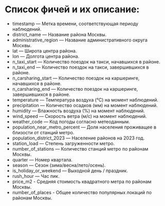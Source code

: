# Список фичей и их описание:

* timestamp — Метка времени, соответствующая периоду наблюдений.
* district_name — Название района Москвы.
* administrative_region — Название административного округа Москвы.
* lat — Широта центра района.
* lon — Долгота центра района.
* n_taxi_start — Количество поездок на такси, начавшихся в районе.
* n_taxi_end — Количество поездок на такси, завершившихся в районе.
* n_carsharing_start — Количество поездок на каршеринге, начавшихся в районе.
* n_carsharing_end — Количество поездок на каршеринге, завершившихся в районе.
* temperature — Температура воздуха (°C) на момент наблюдений.
* precipitation — Количество осадков (мм) на момент наблюдений.
* humidity — Влажность воздуха (%) на момент наблюдений.
* wind_speed — Скорость ветра (м/с) на момент наблюдений.
* weather_code — Код погоды согласно метеоданным.
* population_near_metro_percent — Доля населения проживащее в близости от станций метро.
* population_district_2023 — Население районов на 2023 год.
* station_load — Степень загруженности метро.
* number_of_stations — Количество станций метро по районам Москвы.
* quarter — Номер квартала.
* season — Сезон (зима/весна/лето/осень).
* is_holiday_or_weekend — Выходной день / праздник.
* rush_hour — Час пик.
* price_m2 - Средняя стоимость квадратного метра по районам Москвы.
* number_of_places - Общее количество популярных локаций по районам Москвы.
